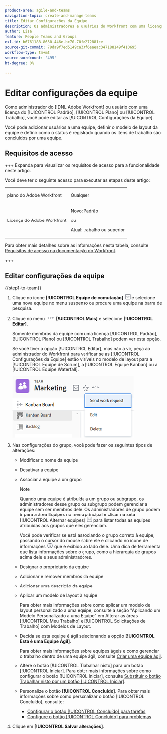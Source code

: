 ```yaml
---
product-area: agile-and-teams
navigation-topic: create-and-manage-teams
title: Editar Configurações da Equipe
description: Os administradores e usuários do Workfront com uma licença de Plano ou Trabalho podem editar as Configurações da equipe.
author: Lisa
feature: People Teams and Groups
exl-id: b6761188-8630-446e-bc70-70fe272881ce
source-git-commit: 79da9f7ed5149ca33f6eaeac347188149f410695
workflow-type: tm+mt
source-wordcount: '495'
ht-degree: 0%

---
```


# Editar configurações da equipe

Como administrador do [!DNL Adobe Workfront] ou usuário com uma licença do [!UICONTROL Padrão], [!UICONTROL Plano] ou [!UICONTROL Trabalho], você pode editar as [!UICONTROL Configurações da Equipe].

Você pode adicionar usuários a uma equipe, definir o modelo de layout da equipe e definir como o status é registrado quando os itens de trabalho são concluídos por uma equipe.

## Requisitos de acesso

+++ Expanda para visualizar os requisitos de acesso para a funcionalidade neste artigo.

Você deve ter o seguinte acesso para executar as etapas deste artigo:

<table style="table-layout:auto"> 
 <col> 
 <col> 
 <tbody> 
  <tr data-mc-conditions=""> 
   <td role="rowheader"> <p>plano do Adobe Workfront</p> </td> 
   <td>Qualquer</td> 
  </tr> 
  <tr> 
   <td role="rowheader">Licença do Adobe Workfront</td> 
   <td>
   <p>Novo: Padrão</p>
   <p>ou</p>
   <p>Atual: trabalho ou superior</p></td>
  </tr> 
 </tbody> 
</table>

Para obter mais detalhes sobre as informações nesta tabela, consulte [Requisitos de acesso na documentação do Workfront](/help/quicksilver/administration-and-setup/add-users/access-levels-and-object-permissions/access-level-requirements-in-documentation.md).

+++

## Editar configurações da equipe

{{step1-to-team}}

1. Clique no ícone **[!UICONTROL Equipe de comutação]** ![Ícone Equipe de comutação](assets/switch-team-icon.png) e selecione uma nova equipe no menu suspenso ou procure uma equipe na barra de pesquisa.

1. Clique no menu ![](assets/more-icon.png) **[!UICONTROL Mais]** e selecione **[!UICONTROL Editar]**.

   Somente membros da equipe com uma licença [!UICONTROL Padrão], [!UICONTROL Plano] ou [!UICONTROL Trabalho] podem ver esta opção.

   Se você tiver a opção [!UICONTROL Editar], mas não a vir, peça ao administrador do Workfront para verificar se as [!UICONTROL Configurações da Equipe] estão visíveis no modelo de layout para a [!UICONTROL Equipe de Scrum], a [!UICONTROL Equipe Kanban] ou a [!UICONTROL Equipe Waterfall].

   ![](assets/edit-team-settings.png)

1. Nas configurações do grupo, você pode fazer os seguintes tipos de alterações:

   * Modificar o nome da equipe
   * Desativar a equipe
   * Associar a equipe a um grupo

     >[!NOTE]
     >
     >Quando uma equipe é atribuída a um grupo ou subgrupo, os administradores desse grupo ou subgrupo podem gerenciar a equipe sem ser membros dele. Os administradores de grupo podem ir para a área Equipes no menu principal e clicar na seta [!UICONTROL Alternar equipes] ![Ícone Alternar equipe](assets/switch-team-icon.png) para listar todas as equipes atribuídas aos grupos que eles gerenciam.

     Você pode verificar se está associando o grupo correto à equipe, passando o cursor do mouse sobre ele e clicando no ícone de informações ![](assets/info-icon.png) que é exibido ao lado dele. Uma dica de ferramenta que lista informações sobre o grupo, como a hierarquia de grupos acima dele e seus administradores.

   * Designar o proprietário da equipe
   * Adicionar e remover membros da equipe
   * Adicionar uma descrição da equipe
   * Aplicar um modelo de layout à equipe

     Para obter mais informações sobre como aplicar um modelo de layout personalizado a uma equipe, consulte a seção &quot;Aplicando um Modelo Personalizado a uma Equipe&quot; em Alterar as áreas [!UICONTROL Meu Trabalho] e [!UICONTROL Solicitações de Trabalho] com Modelos de Layout.

   * Decida se esta equipe é ágil selecionando a opção **[!UICONTROL Esta é uma Equipe Ágil]**.

     Para obter mais informações sobre equipes ágeis e como gerenciar o trabalho dentro de uma equipe ágil, consulte [Criar uma equipe ágil](../../agile/get-started-with-agile-in-workfront/create-an-agile-team.md).

   * Altere o botão [!UICONTROL Trabalhar nisto] para um botão [!UICONTROL Iniciar]. Para obter mais informações sobre como configurar o botão [!UICONTROL Iniciar], consulte [Substituir o botão Trabalhar nisto por um botão [!UICONTROL Iniciar]](../../people-teams-and-groups/create-and-manage-teams/work-on-it-button-to-start-button.md).
   * Personalize o botão **[!UICONTROL Concluído]**. Para obter mais informações sobre como personalizar o botão [!UICONTROL Concluído], consulte:

      * [Configurar o botão [!UICONTROL Concluído] para tarefas](../../people-teams-and-groups/create-and-manage-teams/configure-the-done-button-for-tasks.md)
      * [Configure o botão [!UICONTROL Concluído] para problemas](../../people-teams-and-groups/create-and-manage-teams/configure-the-done-button-for-issues.md)

1. Clique em **[!UICONTROL Salvar alterações]**.
